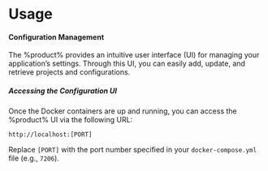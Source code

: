﻿# Usage

#### Configuration Management

The %product% provides an intuitive user interface (UI) for managing your application’s settings. Through this UI, you can easily add, update, and retrieve projects and configurations.

##### Accessing the Configuration UI

Once the Docker containers are up and running, you can access the %product% UI via the following URL:

```
http://localhost:[PORT]
```

Replace `[PORT]` with the port number specified in your `docker-compose.yml` file (e.g., `7206`).
